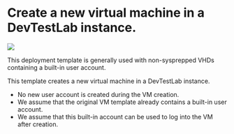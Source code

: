 # Create a new virtual machine in a DevTestLab instance.

<a href="https://portal.azure.com/#create/Microsoft.Template/uri/https%3A%2F%2Fraw.githubusercontent.com%2Fazure%2Fazure-devtestlab%2Fmaster%2FRM%20Templates%2F101-dtl-create-vm-builtin-user%2Fazuredeploy.json" target="_blank">
    <img src="http://azuredeploy.net/deploybutton.png"/>
</a>


This deployment template is generally used with non-sysprepped VHDs containing a built-in user account.

This template creates a new virtual machine in a DevTestLab instance.
- No new user account is created during the VM creation.
- We assume that the original VM template already contains a built-in user account.
- We assume that this built-in account can be used to log into the VM after creation.
